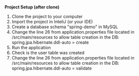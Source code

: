 **Project Setup (after clone)**

1. Clone the project to your computer
2. Import the project in InteliJ (or your IDE)
3. Create a database schema "spring-demo" in MySQL 
4. Change the line 26 from application.properties file located in /src/main/resources to allow table creation in the DB: spring.jpa.hibernate.ddl-auto = create
5. Run the application
6. Check is the user table was created
7. Change the line 26 from application.properties file located in /src/main/resources to allow table creation in the DB: spring.jpa.hibernate.ddl-auto = validate